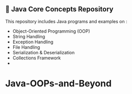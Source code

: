 ## 🚀 Java Core Concepts Repository

This repository includes Java programs and examples on :
- Object-Oriented Programming (OOP)
- String Handling
- Exception Handling
- File Handling
- Serialization & Deserialization
- Collections Framework
- 
# Java-OOPs-and-Beyond

